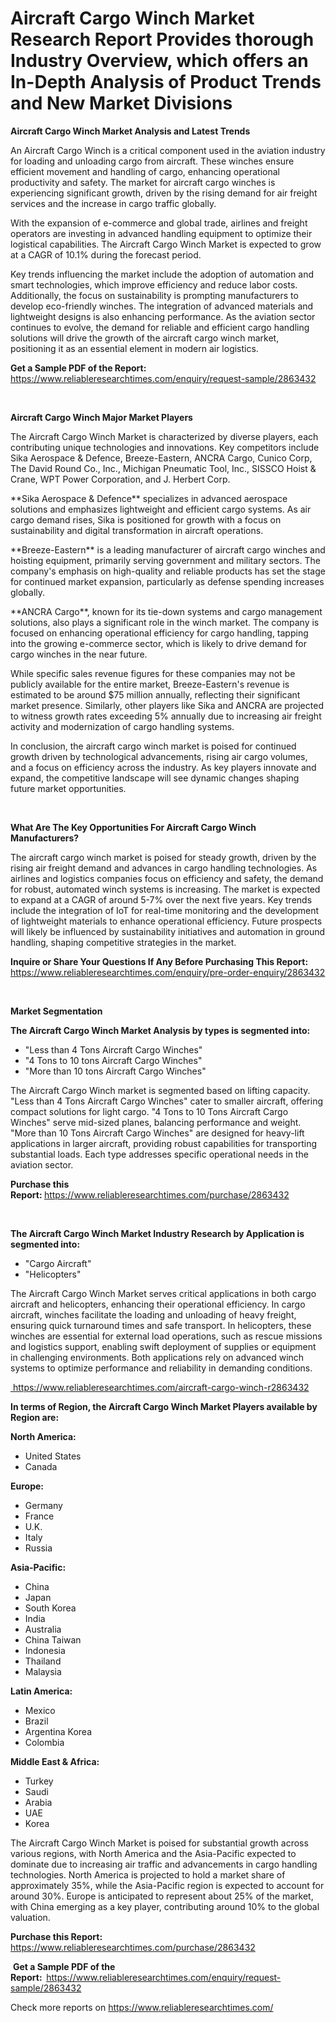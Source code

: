 <p><h1>Aircraft Cargo Winch Market Research Report Provides thorough Industry Overview, which offers an In-Depth Analysis of Product Trends and New Market Divisions</h1></p><p><strong>Aircraft Cargo Winch Market Analysis and Latest Trends</strong></p>
<p><p>An Aircraft Cargo Winch is a critical component used in the aviation industry for loading and unloading cargo from aircraft. These winches ensure efficient movement and handling of cargo, enhancing operational productivity and safety. The market for aircraft cargo winches is experiencing significant growth, driven by the rising demand for air freight services and the increase in cargo traffic globally. </p><p>With the expansion of e-commerce and global trade, airlines and freight operators are investing in advanced handling equipment to optimize their logistical capabilities. The Aircraft Cargo Winch Market is expected to grow at a CAGR of 10.1% during the forecast period. </p><p>Key trends influencing the market include the adoption of automation and smart technologies, which improve efficiency and reduce labor costs. Additionally, the focus on sustainability is prompting manufacturers to develop eco-friendly winches. The integration of advanced materials and lightweight designs is also enhancing performance. As the aviation sector continues to evolve, the demand for reliable and efficient cargo handling solutions will drive the growth of the aircraft cargo winch market, positioning it as an essential element in modern air logistics.</p></p>
<p><strong>Get a Sample PDF of the Report:&nbsp;</strong> <a href="https://www.reliableresearchtimes.com/enquiry/request-sample/2863432?utm_campaign=2241&utm_medium=2&utm_source=Github&utm_content=ia&utm_term=12032025&utm_id=aircraft-cargo-winch">https://www.reliableresearchtimes.com/enquiry/request-sample/2863432</a></p>
<p>&nbsp;</p>
<p><strong>Aircraft Cargo Winch Major Market Players</strong></p>
<p><p>The Aircraft Cargo Winch Market is characterized by diverse players, each contributing unique technologies and innovations. Key competitors include Sika Aerospace & Defence, Breeze-Eastern, ANCRA Cargo, Cunico Corp, The David Round Co., Inc., Michigan Pneumatic Tool, Inc., SISSCO Hoist & Crane, WPT Power Corporation, and J. Herbert Corp.</p><p>**Sika Aerospace & Defence** specializes in advanced aerospace solutions and emphasizes lightweight and efficient cargo systems. As air cargo demand rises, Sika is positioned for growth with a focus on sustainability and digital transformation in aircraft operations.</p><p>**Breeze-Eastern** is a leading manufacturer of aircraft cargo winches and hoisting equipment, primarily serving government and military sectors. The company's emphasis on high-quality and reliable products has set the stage for continued market expansion, particularly as defense spending increases globally. </p><p>**ANCRA Cargo**, known for its tie-down systems and cargo management solutions, also plays a significant role in the winch market. The company is focused on enhancing operational efficiency for cargo handling, tapping into the growing e-commerce sector, which is likely to drive demand for cargo winches in the near future.</p><p>While specific sales revenue figures for these companies may not be publicly available for the entire market, Breeze-Eastern's revenue is estimated to be around $75 million annually, reflecting their significant market presence. Similarly, other players like Sika and ANCRA are projected to witness growth rates exceeding 5% annually due to increasing air freight activity and modernization of cargo handling systems.</p><p>In conclusion, the aircraft cargo winch market is poised for continued growth driven by technological advancements, rising air cargo volumes, and a focus on efficiency across the industry. As key players innovate and expand, the competitive landscape will see dynamic changes shaping future market opportunities.</p></p>
<p>&nbsp;</p>
<p><strong>What Are The Key Opportunities For Aircraft Cargo Winch Manufacturers?</strong></p>
<p><p>The aircraft cargo winch market is poised for steady growth, driven by the rising air freight demand and advances in cargo handling technologies. As airlines and logistics companies focus on efficiency and safety, the demand for robust, automated winch systems is increasing. The market is expected to expand at a CAGR of around 5-7% over the next five years. Key trends include the integration of IoT for real-time monitoring and the development of lightweight materials to enhance operational efficiency. Future prospects will likely be influenced by sustainability initiatives and automation in ground handling, shaping competitive strategies in the market.</p></p>
<p><strong>Inquire or Share Your Questions If Any Before Purchasing This Report:</strong> <a href="https://www.reliableresearchtimes.com/enquiry/pre-order-enquiry/2863432?utm_campaign=2241&utm_medium=2&utm_source=Github&utm_content=ia&utm_term=12032025&utm_id=aircraft-cargo-winch">https://www.reliableresearchtimes.com/enquiry/pre-order-enquiry/2863432</a></p>
<p>&nbsp;</p>
<p><strong>Market Segmentation</strong></p>
<p><strong>The Aircraft Cargo Winch Market Analysis by types is segmented into:</strong></p>
<p><ul><li>"Less than 4 Tons Aircraft Cargo Winches"</li><li>"4 Tons to 10 tons Aircraft Cargo Winches"</li><li>"More than 10 tons Aircraft Cargo Winches"</li></ul></p>
<p><p>The Aircraft Cargo Winch market is segmented based on lifting capacity. "Less than 4 Tons Aircraft Cargo Winches" cater to smaller aircraft, offering compact solutions for light cargo. "4 Tons to 10 Tons Aircraft Cargo Winches" serve mid-sized planes, balancing performance and weight. "More than 10 Tons Aircraft Cargo Winches" are designed for heavy-lift applications in larger aircraft, providing robust capabilities for transporting substantial loads. Each type addresses specific operational needs in the aviation sector.</p></p>
<p><strong>Purchase this Report:&nbsp;</strong><a href="https://www.reliableresearchtimes.com/purchase/2863432?utm_campaign=2241&utm_medium=2&utm_source=Github&utm_content=ia&utm_term=12032025&utm_id=aircraft-cargo-winch">https://www.reliableresearchtimes.com/purchase/2863432</a></p>
<p>&nbsp;</p>
<p><strong>The Aircraft Cargo Winch Market Industry Research by Application is segmented into:</strong></p>
<p><ul><li>"Cargo Aircraft"</li><li>"Helicopters"</li></ul></p>
<p><p>The Aircraft Cargo Winch Market serves critical applications in both cargo aircraft and helicopters, enhancing their operational efficiency. In cargo aircraft, winches facilitate the loading and unloading of heavy freight, ensuring quick turnaround times and safe transport. In helicopters, these winches are essential for external load operations, such as rescue missions and logistics support, enabling swift deployment of supplies or equipment in challenging environments. Both applications rely on advanced winch systems to optimize performance and reliability in demanding conditions.</p></p>
<p><a href="https://www.reliableresearchtimes.com/aircraft-cargo-winch-r2863432?utm_campaign=2241&utm_medium=2&utm_source=Github&utm_content=ia&utm_term=12032025&utm_id=aircraft-cargo-winch">&nbsp;https://www.reliableresearchtimes.com/aircraft-cargo-winch-r2863432</a></p>
<p><strong>In terms of Region, the Aircraft Cargo Winch Market Players available by Region are:</strong></p>
<p>
    <p> <strong> North America: </strong>
        <ul>
            <li>United States</li>
            <li>Canada</li>
        </ul>
        </p> 
    <p> <strong> Europe: </strong>
        <ul>
            <li>Germany</li>
            <li>France</li>
            <li>U.K.</li>
            <li>Italy</li>
            <li>Russia</li>
        </ul>
        </p> 
    <p> <strong> Asia-Pacific: </strong>
        <ul>
            <li>China</li>
            <li>Japan</li>
            <li>South Korea</li>
            <li>India</li>
            <li>Australia</li>
            <li>China Taiwan</li>
            <li>Indonesia</li>
            <li>Thailand</li>
            <li>Malaysia</li>
        </ul>
        </p> 
    <p> <strong> Latin America: </strong>
        <ul>
            <li>Mexico</li>
            <li>Brazil</li>
            <li>Argentina Korea</li>
            <li>Colombia</li>
        </ul>
        </p> 
    <p> <strong> Middle East & Africa: </strong>
        <ul>
            <li>Turkey</li>
            <li>Saudi</li>
            <li>Arabia</li>
            <li>UAE</li>
            <li>Korea</li>
        </ul>
    </p>
    </p>
<p><p>The Aircraft Cargo Winch Market is poised for substantial growth across various regions, with North America and the Asia-Pacific expected to dominate due to increasing air traffic and advancements in cargo handling technologies. North America is projected to hold a market share of approximately 35%, while the Asia-Pacific region is expected to account for around 30%. Europe is anticipated to represent about 25% of the market, with China emerging as a key player, contributing around 10% to the global valuation.</p></p>
<p><strong>Purchase this Report: </strong><a href="https://www.reliableresearchtimes.com/purchase/2863432?utm_campaign=2241&utm_medium=2&utm_source=Github&utm_content=ia&utm_term=12032025&utm_id=aircraft-cargo-winch">https://www.reliableresearchtimes.com/purchase/2863432</a></p>
<p>&nbsp;<strong>Get a Sample PDF of the Report:&nbsp;&nbsp;</strong><a href="https://www.reliableresearchtimes.com/enquiry/request-sample/2863432?utm_campaign=2241&utm_medium=2&utm_source=Github&utm_content=ia&utm_term=12032025&utm_id=aircraft-cargo-winch">https://www.reliableresearchtimes.com/enquiry/request-sample/2863432</a></p>
<p><strong></strong></p>
<p>Check more reports on <a href="https://www.reliableresearchtimes.com/?utm_campaign=2241&utm_medium=2&utm_source=Github&utm_content=ia&utm_term=12032025&utm_id=aircraft-cargo-winch">https://www.reliableresearchtimes.com/</a></p>